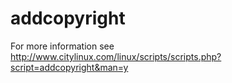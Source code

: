 # addcopyright
For more information see http://www.citylinux.com/linux/scripts/scripts.php?script=addcopyright&man=y
